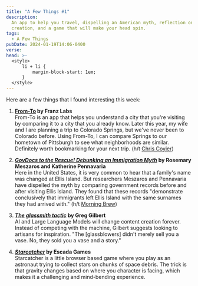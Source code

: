 ```yaml
---
title: "A Few Things #1"
description:
  An app to help you travel, dispelling an American myth, reflection on
  creation, and a game that will make your head spin.
tags:
  - A Few Things
pubDate: 2024-01-19T14:06-0400
verse:
head: >-
  <style>
      li + li {
          margin-block-start: 1em;
      }
  </style>
---
```


Here are a few things that I found interesting this week:

1. **[From-To](https://from-to.app/) by Franz Labs**<br/>From-To is an app that
   helps you understand a city that you're visiting by comparing it to a city
   that you already know. Later this year, my wife and I are planning a trip to
   Colorado Springs, but we've never been to Colorado before. Using From-To, I
   can compare Springs to our hometown of Pittsburgh to see what neighborhoods
   are similar. Definitely worth bookmarking for your next trip. (h/t
   [Chris Coyier](https://chriscoyier.net))

2. **[_GovDocs to the Rescue! Debunking an Immigration Myth_](https://journals.ala.org/index.php/dttp/article/view/6655/8939)
   by Rosemary Meszaros and Katherine Pennavaria**<br/>Here in the United
   States, it is very common to hear that a family's name was changed at Ellis
   Island. But researchers Meszaros and Pennavaria have dispelled the myth by
   comparing government records before and after visiting Ellis Island. They
   found that these records "demonstrate conclusively that immigrants left Ellis
   Island with the same surnames they had arrived with." (h/t
   [Morning Brew](https://www.morningbrew.com/daily))

3. **[_The glassmith tactic_](https://www.ggnotes.com/the-glassmith-tactic/) by
   Greg Gilbert**<br/>AI and Large Language Models will change content creation
   forever. Instead of competing with the machine, Gilbert suggests looking to
   artisans for inspiration. "The [glassblowers] didn't merely sell you a vase.
   No, they sold you a vase and a story."

4. **[_Starcatcher_](https://escada-games.itch.io/starcatcher) by Escada
   Games**<br/>Starcatcher is a little browser based game where you play as an
   astronaut trying to collect stars on chunks of space debris. The trick is
   that gravity changes based on where you character is facing, which makes it a
   challenging and mind-bending experience.
